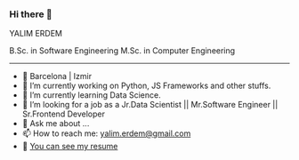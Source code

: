### Hi there 👋

[logo]: https://github.com/YlmRdm/YlmRdm/blob/main/src/yalimErdem.jpg "Yalim Erdem"

YALIM ERDEM

B.Sc. in Software Engineering
M.Sc. in Computer Engineering

---
- 📍 Barcelona | Izmir
- 🔭 I’m currently working on Python, JS Frameworks and other stuffs.
- 🌱 I’m currently learning Data Science.
- 🤔 I’m looking for a job as a Jr.Data Scientist || Mr.Software Engineer || Sr.Frontend Developer
- 💬 Ask me about ...
- 📫 How to reach me: yalim.erdem@gmail.com
- 📃 [You can see my resume](../blob/master/LICENSE)

